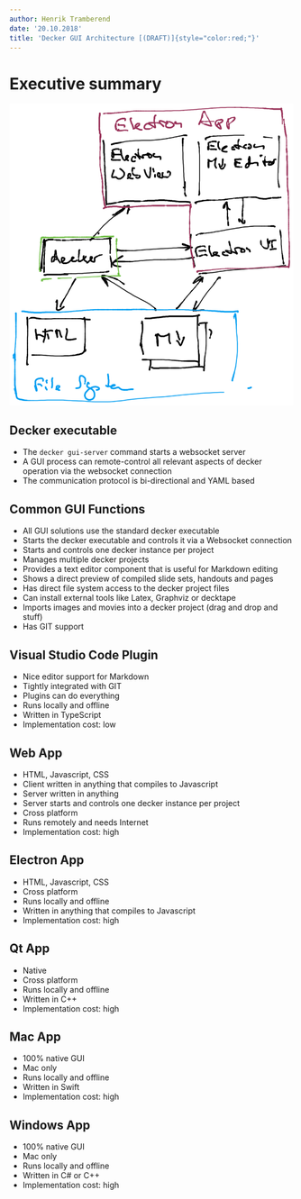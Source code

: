 ```yaml
---
author: Henrik Tramberend
date: '20.10.2018'
title: 'Decker GUI Architecture [(DRAFT)]{style="color:red;"}'
---
```


# Executive summary

![](electron-decker-ui.png)

## Decker executable

-   The `decker gui-server` command starts a websocket server
-   A GUI process can remote-control all relevant aspects of decker operation via the websocket connection
-   The communication protocol is bi-directional and YAML based

## Common GUI Functions

-   All GUI solutions use the standard decker executable
-   Starts the decker executable and controls it via a Websocket connection
-   Starts and controls one decker instance per project
-   Manages multiple decker projects
-   Provides a text editor component that is useful for Markdown editing
-   Shows a direct preview of compiled slide sets, handouts and pages
-   Has direct file system access to the decker project files
-   Can install external tools like Latex, Graphviz or decktape
-   Imports images and movies into a decker project (drag and drop and stuff)
-   Has GIT support

## Visual Studio Code Plugin

-   Nice editor support for Markdown
-   Tightly integrated with GIT
-   Plugins can do everything
-   Runs locally and offline
-   Written in TypeScript
-   Implementation cost: low

## Web App

-   HTML, Javascript, CSS
-   Client written in anything that compiles to Javascript
-   Server written in anything
-   Server starts and controls one decker instance per project
-   Cross platform
-   Runs remotely and needs Internet
-   Implementation cost: high

## Electron App

-   HTML, Javascript, CSS
-   Cross platform
-   Runs locally and offline
-   Written in anything that compiles to Javascript
-   Implementation cost: high

## Qt App

-   Native
-   Cross platform
-   Runs locally and offline
-   Written in C++
-   Implementation cost: high

## Mac App

-   100% native GUI
-   Mac only
-   Runs locally and offline
-   Written in Swift
-   Implementation cost: high

## Windows App

-   100% native GUI
-   Mac only
-   Runs locally and offline
-   Written in C\# or C++
-   Implementation cost: high
